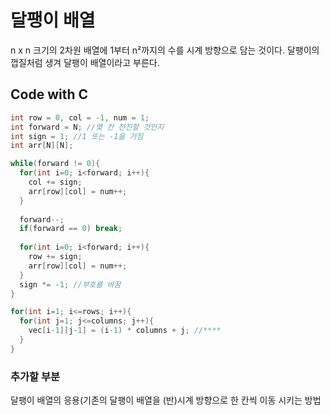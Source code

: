 # 달팽이 배열
n x n 크기의 2차원 배열에 1부터 n²까지의 수를 시계 방향으로 담는 것이다.
달팽이의 껍질처럼 생겨 달팽이 배열이라고 부른다.

## Code with C
```c
int row = 0, col = -1, num = 1;
int forward = N; //몇 칸 전진할 것인지
int sign = 1; //1 또는 -1을 가짐
int arr[N][N];

while(forward != 0){
  for(int i=0; i<forward; i++){
    col += sign;
    arr[row][col] = num++;
  }
			
  forward--;
  if(forward == 0) break;
  
  for(int i=0; i<forward; i++){
    row += sign;
    arr[row][col] = num++;
  }
  sign *= -1; //부호를 바꿈
}
```

```c
for(int i=1; i<=rows; i++){
  for(int j=1; j<=columns; j++){
    vec[i-1][j-1] = (i-1) * columns + j; //****
  }
}
```
### 추가할 부분
달팽이 배열의 응용(기존의 달팽이 배열을 (반)시계 방향으로 한 칸씩 이동 시키는 방법 <br>
